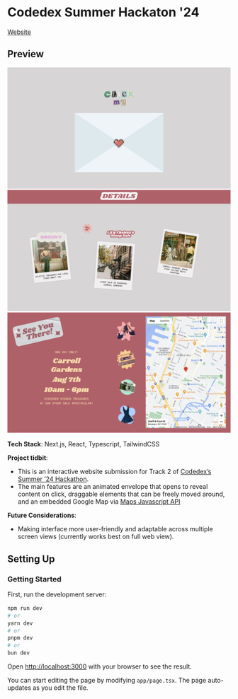 # Codedex Summer Hackaton '24 
[Website](https://codedex-invitation-hkyjg331d-kat-limquecos-projects.vercel.app/)

## Preview 
![Thumbnail 1](media/preview-1.png)
![Thumbnail 2](media/preview-2.png)
![Thumbnail 3](media/preview-3.png)


**Tech Stack**: Next.js, React, Typescript, TailwindCSS

**Project tidbit**: 
- This is an interactive website submission for Track 2 of [Codedex’s Summer ’24 Hackathon](https://www.codedex.io/hackathon).
- The main features are an animated envelope that opens to reveal content on click, draggable elements that can be freely moved around, and an embedded Google Map via [Maps Javascript API](https://developers.google.com/maps/documentation/javascript/overview)

**Future Considerations**: 
- Making interface more user-friendly and adaptable across multiple screen views (currently works best on full web view).

## Setting Up 
### Getting Started

First, run the development server:

```bash
npm run dev
# or
yarn dev
# or
pnpm dev
# or
bun dev
```

Open [http://localhost:3000](http://localhost:3000) with your browser to see the result.

You can start editing the page by modifying `app/page.tsx`. The page auto-updates as you edit the file.

